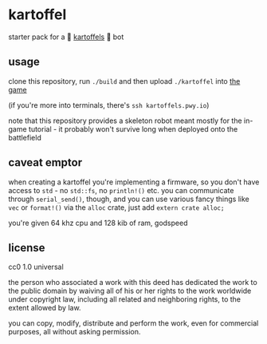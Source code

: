 # kartoffel

starter pack for a 🥔 [kartoffels](https://github.com/patryk27/kartoffels) 🥔
bot

## usage

clone this repository, run `./build` and then upload `./kartoffel` into
[the game](https://kartoffels.pwy.io)

(if you're more into terminals, there's `ssh kartoffels.pwy.io`)

note that this repository provides a skeleton robot meant mostly for the in-game
tutorial - it probably won't survive long when deployed onto the battlefield

## caveat emptor

when creating a kartoffel you're implementing a firmware, so you don't have
access to `std` - no `std::fs`, no `println!()` etc. you can communicate through `serial_send()`, though, and you can use various fancy things like `vec` or
`format!()` via the `alloc` crate, just add `extern crate alloc;`

you're given 64 khz cpu and 128 kib of ram, godspeed

## license

cc0 1.0 universal

the person who associated a work with this deed has dedicated the work to the
public domain by waiving all of his or her rights to the work worldwide under
copyright law, including all related and neighboring rights, to the extent
allowed by law.

you can copy, modify, distribute and perform the work, even for commercial
purposes, all without asking permission.
